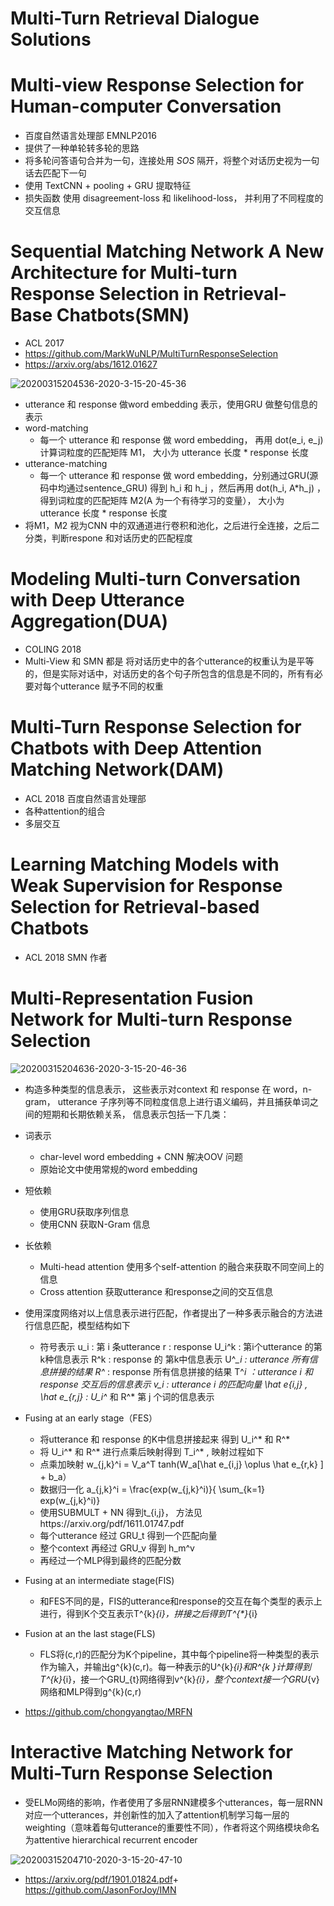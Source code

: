 # Multi-Turn Retrieval Dialogue Solutions

# Multi-view Response Selection for Human-computer Conversation
+ 百度自然语言处理部 EMNLP2016
+ 提供了一种单轮转多轮的思路
+ 将多轮问答语句合并为一句，连接处用 _SOS_ 隔开，将整个对话历史视为一句话去匹配下一句
+ 使用 TextCNN + pooling + GRU 提取特征
+ 损失函数 使用 disagreement-loss 和 likelihood-loss， 并利用了不同程度的交互信息

# Sequential Matching Network A New Architecture for Multi-turn Response Selection in Retrieval-Base Chatbots(SMN)
+ ACL 2017
+ https://github.com/MarkWuNLP/MultiTurnResponseSelection
+ https://arxiv.org/abs/1612.01627

![20200315204536-2020-3-15-20-45-36](https://blog-picture-bed.oss-cn-beijing.aliyuncs.com/blog/upload/20200315204536-2020-3-15-20-45-36)
​
+ utterance 和 response 做word embedding 表示，使用GRU 做整句信息的表示
+ word-matching 
    + 每一个 utterance 和 response 做 word embedding， 再用 dot(e_i, e_j)  计算词粒度的匹配矩阵 M1， 大小为 utterance 长度 * response 长度
+ utterance-matching
    + 每一个 utterance 和 response 做 word embedding，分别通过GRU(源码中均通过sentence_GRU) 得到 h_i  和 h_j ，然后再用 dot(h_i, A*h_j) ，得到词粒度的匹配矩阵 M2(A 为一个有待学习的变量）， 大小为 utterance 长度 * response 长度
+ 将M1，M2 视为CNN 中的双通道进行卷积和池化，之后进行全连接，之后二分类，判断respone 和对话历史的匹配程度

# Modeling Multi-turn Conversation with Deep Utterance Aggregation(DUA)
+ COLING 2018
+ Multi-View 和 SMN 都是 将对话历史中的各个utterance的权重认为是平等的，但是实际对话中，对话历史的各个句子所包含的信息是不同的，所有有必要对每个utterance 赋予不同的权重

# Multi-Turn Response Selection for Chatbots with Deep Attention Matching Network(DAM)
+ ACL 2018 百度自然语言处理部
+ 各种attention的组合
+ 多层交互

# Learning Matching Models with Weak  Supervision for Response Selection for Retrieval-based Chatbots
+ ACL 2018 SMN 作者
# Multi-Representation Fusion Network for Multi-turn Response Selection
![20200315204636-2020-3-15-20-46-36](https://blog-picture-bed.oss-cn-beijing.aliyuncs.com/blog/upload/20200315204636-2020-3-15-20-46-36)
+ 构造多种类型的信息表示， 这些表示对context 和 response 在 word，n-gram， utterance 子序列等不同粒度信息上进行语义编码，并且捕获单词之间的短期和长期依赖关系， 信息表示包括一下几类：
+ 词表示
    + char-level word embedding + CNN 解决OOV 问题
    + 原始论文中使用常规的word embedding
+ 短依赖
    + 使用GRU获取序列信息
    + 使用CNN 获取N-Gram 信息
+ 长依赖
    + Multi-head attention 使用多个self-attention 的融合来获取不同空间上的信息
    + Cross attention 获取utterance 和response之间的交互信息
+ 使用深度网络对以上信息表示进行匹配，作者提出了一种多表示融合的方法进行信息匹配，模型结构如下
    + 符号表示
        u_i : 第 i 条utterance
        r : response
        U_i^k : 第i个utterance 的第k种信息表示
        R^k : response 的 第k中信息表示
        U^*_i :  utterance 所有信息拼接的结果
        R^* : response 所有信息拼接的结果
        T^*_i ：utterance i 和 response 交互后的信息表示
        v_i : utterance i 的匹配向量
        \hat e_{i,j} ,  \hat e_{r,j} :  U_i^*  和 R^* 第 j  个词的信息表示
+ Fusing at an early stage（FES）
    + 将utterance 和 response 的K中信息拼接起来 得到 U_i^*  和 R^* 
    + 将 U_i^* 和 R^* 进行点乘后映射得到 T_i^* , 映射过程如下
    + 点乘加映射
        w_{j,k}^i = V_a^T tanh(W_a[\hat e_{i,j} \oplus \hat e_{r,k} ] + b_a）  
    + 数据归一化 
        a_{j,k}^i = \frac{exp(w_{j,k}^i)}{ \sum_{k=1}  exp(w_{j,k}^i)} 
    + 使用SUBMULT + NN 得到t_{i,j}， 方法见https://arxiv.org/pdf/1611.01747.pdf
    + 每个utterance 经过 GRU_t 得到一个匹配向量
    + 整个context 再经过 GRU_v 得到 h_m^v 
    + 再经过一个MLP得到最终的匹配分数
+ Fusing at an intermediate stage(FIS)
    + 和FES不同的是，FIS的utterance和response的交互在每个类型的表示上进行，得到K个交互表示T^{k}_{i}，拼接之后得到T^{*}_{i}
+ Fusion at an the last stage(FLS)
    + FLS将(c,r)的匹配分为K个pipeline，其中每个pipeline将一种类型的表示作为输入，并输出g^{k}(c,r)。每一种表示的U^{k}_{i}和R^{k }计算得到T^{k}_{i}，接一个GRU_{t}网络得到v^{k}_{i}，整个context接一个GRU_{v}网络和MLP得到g^{k}(c,r)

+ https://github.com/chongyangtao/MRFN
​
# Interactive Matching Network for Multi-Turn Response Selection
+ 受ELMo网络的影响，作者使用了多层RNN建模多个utterances，每一层RNN对应一个utterances，并创新性的加入了attention机制学习每一层的weighting（意味着每句utterance的重要性不同），作者将这个网络模块命名为attentive hierarchical recurrent encoder

![20200315204710-2020-3-15-20-47-10](https://blog-picture-bed.oss-cn-beijing.aliyuncs.com/blog/upload/20200315204710-2020-3-15-20-47-10)


+ https://arxiv.org/pdf/1901.01824.pdf
​+ https://github.com/JasonForJoy/IMN